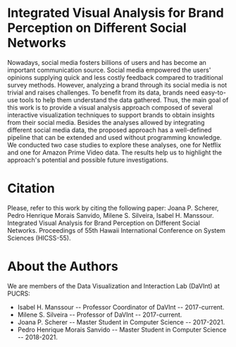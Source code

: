 # Integrated Visual Analysis for Brand Perception on Different Social Networks

Nowadays, social media fosters billions of users and has become an important communication source. Social media empowered the users' opinions supplying quick and less costly feedback compared to traditional survey methods. However, analyzing a brand through its social media is not trivial and raises challenges. To benefit from its data, brands need easy-to-use tools to help them understand the data gathered. Thus, the main goal of this work is to provide a visual analysis approach composed of several interactive visualization techniques to support brands to obtain insights from their social media. Besides the analyses allowed by integrating different social media data, the proposed approach has a well-defined pipeline that can be extended and used without programming knowledge. We conducted two case studies to explore these analyses, one for Netflix and one for Amazon Prime Video data. The results help us to highlight the approach's potential and possible future investigations.

# Citation
Please, refer to this work by citing the following paper: Joana P. Scherer, Pedro Henrique Morais Sanvido, Milene S. Silveira, Isabel H. Manssour. Integrated Visual Analysis for Brand Perception on Different Social Networks. Proceedings of 55th Hawaii International Conference on System Sciences (HICSS-55).

# About the Authors
We are members of the Data Visualization and Interaction Lab (DaVInt) at PUCRS:

- Isabel H. Manssour -- Professor Coordinator of DaVInt -- 2017-current.
- Milene S. Silveira -- Professor of DaVInt -- 2017-current.
- Joana P. Scherer -- Master Student in Computer Science -- 2017-2021.
- Pedro Henrique Morais Sanvido -- Master Student in Computer Science -- 2018-2021.
